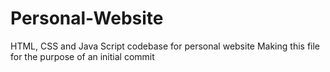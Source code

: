 # Personal-Website
HTML, CSS and Java Script codebase for personal website
Making this file for the purpose of an initial commit
